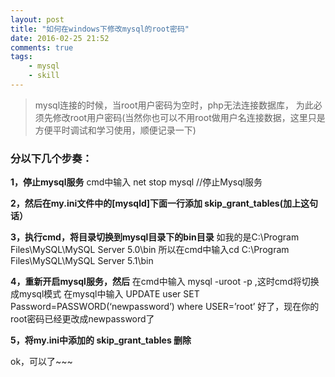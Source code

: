 ```yaml
---
layout: post
title: "如何在windows下修改mysql的root密码"
date: 2016-02-25 21:52
comments: true
tags:
	- mysql
	- skill
---
```


>mysql连接的时候，当root用户密码为空时，php无法连接数据库，
>为此必须先修改root用户密码(当然你也可以不用root做用户名连接数据，这里只是方便平时调试和学习使用，顺便记录一下)

### 分以下几个步奏：
**1，停止mysql服务**
cmd中输入  net stop mysql   //停止Mysql服务

**2，然后在my.ini文件中的[mysqld]下面一行添加 skip_grant_tables(加上这句话）**

**3，执行cmd，将目录切换到mysql目录下的bin目录**
如我的是C:\Program Files\MySQL\MySQL Server 5.0\bin
所以在cmd中输入cd C:\Program Files\MySQL\MySQL Server 5.1\bin

**4，重新开启mysql服务，然后**
在cmd中输入 mysql -uroot -p ,这时cmd将切换成mysql模式
在mysql中输入
UPDATE user SET Password=PASSWORD(‘newpassword’) where USER=’root’
好了，现在你的root密码已经更改成newpassword了

**5，将my.ini中添加的 skip_grant_tables 删除**

ok，可以了~~~